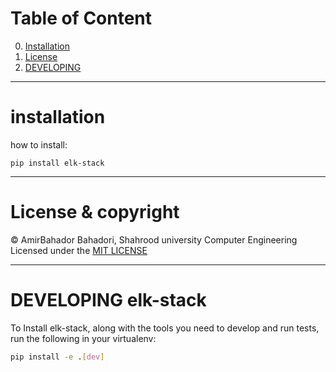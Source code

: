 # Table of Content
0. [Installation](#installation)
1. [License](#license--copyright)
2. [DEVELOPING](#developing-elk-stack)
___
# installation

how to install:

```
pip install elk-stack

```
___
# License & copyright
© AmirBahador Bahadori, Shahrood university Computer Engineering
Licensed under the [MIT LICENSE](LICENSE)
___
# DEVELOPING elk-stack

To Install elk-stack, along with the tools you need to develop and run tests,
run the following in your virtualenv:
```bash
pip install -e .[dev]
```




